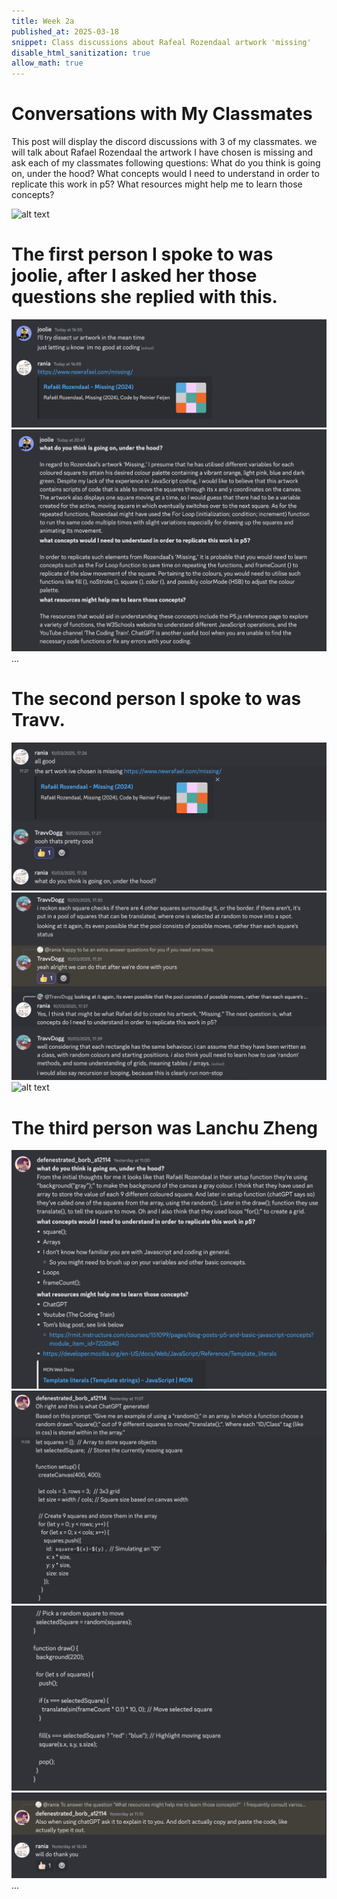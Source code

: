 ```yaml
---
title: Week 2a
published_at: 2025-03-18
snippet: Class discussions about Rafeal Rozendaal artwork 'missing'
disable_html_sanitization: true
allow_math: true
---
```


# Conversations with My Classmates

This post will display the discord discussions with 3 of my classmates. we will talk about Rafael Rozendaal the artwork I have chosen is missing and ask each of my classmates following questions:
What do you think is going on, under the hood?
What concepts would I need to understand in order to replicate this work in p5?
What resources might help me to learn those concepts?

![alt text](intro-joolie.png)

# The first person I spoke to was joolie, after I asked her those questions she replied with this.

![alt text](convo.png)
![alt text](convo2.png)
...

# The second person I spoke to was Travv.

![alt text](<travv intro.png>)
![alt text](<travv convo 2.png>)
![alt text](Travv-convo-3.png)

# The third person was Lanchu Zheng

![alt text](<lanchu convo 1.png>)
![alt text](<lanchu convo 2.png>)
![alt text](<lanchu convo 3.png>)
![alt text](<lanchu convo 4.png>)
...
